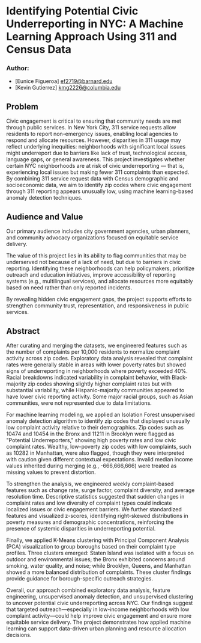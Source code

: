 # Identifying Potential Civic Underreporting in NYC: A Machine Learning Approach Using 311 and Census Data


### Author:
- [Eunice Figueroa] <ef2719@barnard.edu>
- [Kevin Gutierrez] <kmg2226@columbia.edu>


## Problem
Civic engagement is critical to ensuring that community needs are met through public services. In New York City, 311 service requests allow residents to report non-emergency issues, enabling local agencies to respond and allocate resources. However, disparities in 311 usage may reflect underlying inequities: neighborhoods with significant local issues might underreport due to barriers like lack of trust, technological access, language gaps, or general awareness.
This project investigates whether certain NYC neighborhoods are at risk of civic underreporting — that is, experiencing local issues but making fewer 311 complaints than expected. By combining 311 service request data with Census demographic and socioeconomic data, we aim to identify zip codes where civic engagement through 311 reporting appears unusually low, using machine learning-based anomaly detection techniques.


## Audience and Value 
Our primary audience includes city government agencies, urban planners, and community advocacy organizations focused on equitable service delivery. 

The value of this project lies in its ability to flag communities that may be underserved not because of a lack of need, but due to barriers in civic reporting. Identifying these neighborhoods can help policymakers, prioritize outreach and education initiatives, improve accessibility of reporting systems (e.g., multilingual services), and allocate resources more equitably based on need rather than only reported incidents.

By revealing hidden civic engagement gaps, the project supports efforts to strengthen community trust, representation, and responsiveness in public services.

## Abstract
After curating and merging the datasets, we engineered features such as the number of complaints per 10,000 residents to normalize complaint activity across zip codes. Exploratory data analysis revealed that complaint rates were generally stable in areas with lower poverty rates but showed signs of underreporting in neighborhoods where poverty exceeded 40%. Racial breakdowns indicated variability in complaint behavior, with Black-majority zip codes showing slightly higher complaint rates but with substantial variability, while Hispanic-majority communities appeared to have lower civic reporting activity. Some major racial groups, such as Asian communities, were not represented due to data limitations.

For machine learning modeling, we applied an Isolation Forest unsupervised anomaly detection algorithm to identify zip codes that displayed unusually low complaint activity relative to their demographics. Zip codes such as 10474 and 10454 in the Bronx and 11211 in Brooklyn were flagged as "Potential Underreporters," showing high poverty rates and low civic complaint rates. Wealthy, low-poverty zip codes with low complaints, such as 10282 in Manhattan, were also flagged, though they were interpreted with caution given different contextual expectations. Invalid median income values inherited during merging (e.g., -666,666,666) were treated as missing values to prevent distortion.

To strengthen the analysis, we engineered weekly complaint-based features such as change rate, surge factor, complaint diversity, and average resolution time. Descriptive statistics suggested that sudden changes in complaint rates and low diversity of complaint types could indicate localized issues or civic engagement barriers. We further standardized features and visualized z-scores, identifying right-skewed distributions in poverty measures and demographic concentrations, reinforcing the presence of systemic disparities in underreporting potential.

Finally, we applied K-Means clustering with Principal Component Analysis (PCA) visualization to group boroughs based on their complaint type profiles. Three clusters emerged: Staten Island was isolated with a focus on outdoor and environmental issues; the Bronx exhibited concerns around smoking, water quality, and noise; while Brooklyn, Queens, and Manhattan showed a more balanced distribution of complaints. These cluster findings provide guidance for borough-specific outreach strategies.

Overall, our approach combined exploratory data analysis, feature engineering, unsupervised anomaly detection, and unsupervised clustering to uncover potential civic underreporting across NYC. Our findings suggest that targeted outreach—especially in low-income neighborhoods with low complaint activity—could help improve civic engagement and ensure more equitable service delivery. The project demonstrates how applied machine learning can support data-driven urban planning and resource allocation decisions.
